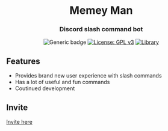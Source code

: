 <div align="center">
  
# Memey Man

<h3>Discord slash command bot</h3> 

![Generic badge](https://img.shields.io/badge/Version-1.9.6-brightgreen.svg) [![License: GPL v3](https://img.shields.io/badge/License-GPLv3-blue.svg)](https://www.gnu.org/licenses/gpl-3.0) [![Library](https://img.shields.io/badge/Library-Discord.js-blueviolet)](https://discord.js.org/#/)

</div>

## Features
- Provides brand new user experience with slash commands
- Has a lot of useful and fun commands
- Coutinued development

## Invite
[Invite here](https://discord.com/api/oauth2/authorize?client_id=789522392702648346&permissions=8&scope=bot%20applications.commands)
